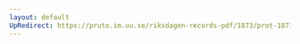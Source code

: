 ```yaml
---
layout: default
UpRedirect: https://pruto.im.uu.se/riksdagen-records-pdf/1873/prot-1873--fk--212.pdf
---
```

